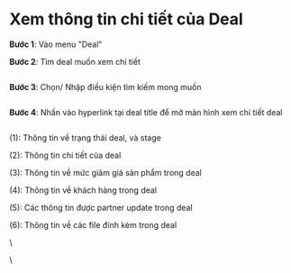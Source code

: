 # Xem thông tin chi tiết của Deal

**Bước 1**: Vào menu "Deal"

**Bước 2**:  Tìm deal muốn xem chi tiết

<figure><img src="https://docs.vngcloud.vn/download/attachments/67993722/image2023-11-9_17-55-41.png?version=1&#x26;modificationDate=1699527342000&#x26;api=v2" alt=""><figcaption></figcaption></figure>

**Bước 3**: Chọn/ Nhập điều kiện tìm kiếm mong muốn

<figure><img src="https://docs.vngcloud.vn/download/attachments/67993722/image2023-11-9_18-4-28.png?version=1&#x26;modificationDate=1699527868000&#x26;api=v2" alt=""><figcaption></figcaption></figure>

**Bước 4**: Nhấn vào hyperlink tại deal title để mở màn hình xem chi tiết deal

<figure><img src="https://docs.vngcloud.vn/download/attachments/67993722/image2023-11-9_18-9-4.png?version=1&#x26;modificationDate=1699528144000&#x26;api=v2" alt=""><figcaption></figcaption></figure>

(1): Thông tin về trạng thái deal, và stage

(2): Thông tin chi tiết của deal

(3): Thông tin về mức giảm giá sản phẩm trong deal

(4): Thông tin về khách hàng trong deal

(5): Các thông tin được partner update trong deal

(6): Thông tin về các file đính kèm trong deal

\


\
